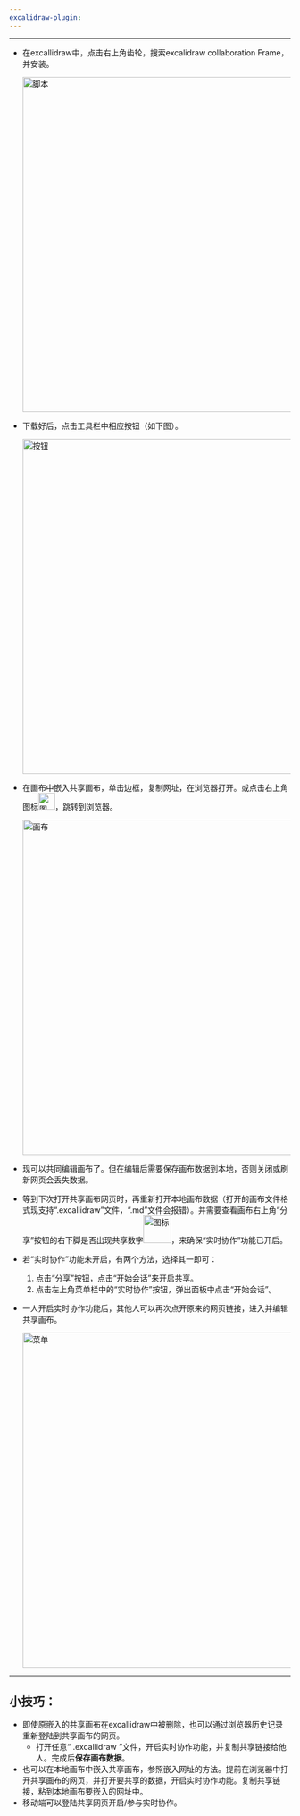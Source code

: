 ```yaml
---
excalidraw-plugin:
---
```

---
+ 在excallidraw中，点击右上角齿轮，搜索excalidraw collaboration Frame，并安装。

    <img src="images/jiaoben.png" alt="脚本" width="600"/>

+ 下载好后，点击工具栏中相应按钮（如下图）。

    <img src="images/button.png" alt="按钮" width="600"/>
    
+ 在画布中嵌入共享画布，单击边框，复制网址，在浏览器打开。或点击右上角图标<img src="images/icon.png" alt="图标" width="30"/>，跳转到浏览器。

    <img src="images/huabu.png" alt="画布" width="600"/>

+ 现可以共同编辑画布了。但在编辑后需要保存画布数据到本地，否则关闭或刷新网页会丢失数据。
+ 等到下次打开共享画布网页时，再重新打开本地画布数据（打开的画布文件格式现支持“.excallidraw”文件，“.md”文件会报错）。并需要查看画布右上角“分享”按钮的右下脚是否出现共享数字<img src="images/share.png" alt="图标" width="50"/>，来确保“实时协作”功能已开启。
+ 若“实时协作”功能未开启，有两个方法，选择其一即可：
    1. 点击“分享”按钮，点击“开始会话”来开启共享。
    2. 点击左上角菜单栏中的“实时协作”按钮，弹出面板中点击“开始会话”。
+ 一人开启实时协作功能后，其他人可以再次点开原来的网页链接，进入并编辑共享画布。

    <img src="images/menu.png" alt="菜单" width="600"/>

---
## 小技巧：
+ 即使原嵌入的共享画布在excallidraw中被删除，也可以通过浏览器历史记录重新登陆到共享画布的网页。
    + 打开任意“ .excallidraw ”文件，开启实时协作功能，并复制共享链接给他人。完成后**保存画布数据**。
+ 也可以在本地画布中嵌入共享画布，参照嵌入网址的方法。提前在浏览器中打开共享画布的网页，并打开要共享的数据，开启实时协作功能。复制共享链接，粘到本地画布要嵌入的网址中。
+ 移动端可以登陆共享网页开启/参与实时协作。

